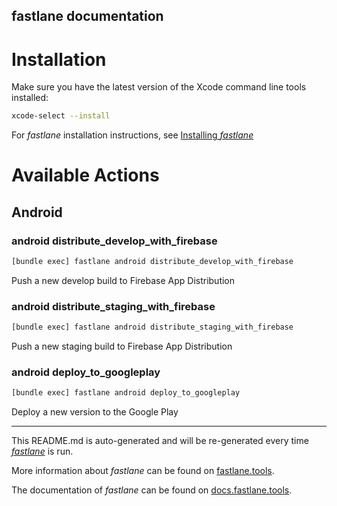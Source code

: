 fastlane documentation
----

# Installation

Make sure you have the latest version of the Xcode command line tools installed:

```sh
xcode-select --install
```

For _fastlane_ installation instructions, see [Installing _fastlane_](https://docs.fastlane.tools/#installing-fastlane)

# Available Actions

## Android

### android distribute_develop_with_firebase

```sh
[bundle exec] fastlane android distribute_develop_with_firebase
```

Push a new develop build to Firebase App Distribution

### android distribute_staging_with_firebase

```sh
[bundle exec] fastlane android distribute_staging_with_firebase
```

Push a new staging build to Firebase App Distribution

### android deploy_to_googleplay

```sh
[bundle exec] fastlane android deploy_to_googleplay
```

Deploy a new version to the Google Play

----

This README.md is auto-generated and will be re-generated every time [_fastlane_](https://fastlane.tools) is run.

More information about _fastlane_ can be found on [fastlane.tools](https://fastlane.tools).

The documentation of _fastlane_ can be found on [docs.fastlane.tools](https://docs.fastlane.tools).

